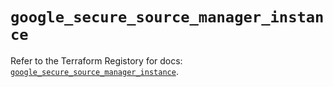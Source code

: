 # `google_secure_source_manager_instance`

Refer to the Terraform Registory for docs: [`google_secure_source_manager_instance`](https://registry.terraform.io/providers/hashicorp/google-beta/5.29.0/docs/resources/google_secure_source_manager_instance).
